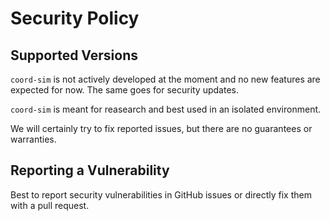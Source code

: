 # Security Policy

## Supported Versions

`coord-sim` is not actively developed at the moment and no new features are expected for now.
The same goes for security updates.

`coord-sim` is meant for reasearch and best used in an isolated environment. 

We will certainly try to fix reported issues, but there are no guarantees or warranties.


## Reporting a Vulnerability

Best to report security vulnerabilities in GitHub issues or directly fix them with a pull request.
